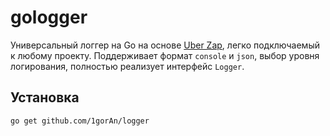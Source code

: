 # gologger

Универсальный логгер на Go на основе [Uber Zap](https://github.com/uber-go/zap), легко подключаемый к любому проекту. Поддерживает формат `console` и `json`, выбор уровня логирования, полностью реализует интерфейс `Logger`.

## Установка

```bash
go get github.com/1gorAn/logger
